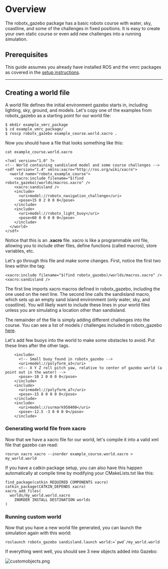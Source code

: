 # Overview
The robotx_gazebo package has a basic robotx course with water, sky, coastline, and some of the challenges in fixed positions. It is easy to create your own static course or even add new challenges into a running simulation.

## Prerequisites
This guide assumes you already have installed ROS and the vmrc packages as covered in the [setup instructions](https://bitbucket.org/osrf/vmrc/wiki/tutorials/SystemSetup).

***
## Creating a world file
A world file defines the initial environment gazebo starts in, including lighting, sky, ground, and models. Let's copy one of the examples from robotx_gazebo as a starting point for our world file:
```
$ mkdir example_vmrc_package
$ cd example_vmrc_package/
$ roscp robotx_gazebo example_course.world.xacro .
```
Now you should have a file that looks something like this:
```
cat example_course.world.xacro
```
```
<?xml version="1.0" ?>
<!-- World containing sandisland model and some course challenges -->
<sdf version="1.4" xmlns:xacro="http://ros.org/wiki/xacro">
  <world name="robotx_example_course">
    <xacro:include filename="$(find robotx_gazebo)/worlds/macros.xacro" />
    <xacro:sandisland />
    <include>
      <uri>model://robotx_navigation_challenge</uri>
      <pose>15 0 2 0 0 0</pose>
    </include>
    <include>
      <uri>model://robotx_light_buoy</uri>
      <pose>60 0 0 0 0 0</pose>
    </include>
  </world>
</sdf>
```
Notice that this is an **.xacro** file. xacro is like a programmable xml file, allowing you to include other files, define functions (called macros), store variables, etc.

Let's go through this file and make some changes. First, notice the first two lines within the **<world>** tag:
```
<xacro:include filename="$(find robotx_gazebo)/worlds/macros.xacro" />
<xacro:sandisland />
```
The first line imports xacro macros defined in robotx_gazebo, including the one used on the next line. The second line calls the sandisland macro, which sets up an empty sand island environment (only water, sky, and coastline). You will likely want to include these lines in your world files unless you are simulating a location other than sandisland.

The remainder of the file is simply adding different challenges into the course. You can see a list of models / challenges included in robotx_gazebo [here](https://bitbucket.org/osrf/vmrc/src/default/robotx_gazebo/README.md).

Let's add few buoys into the world to make some obstacles to avoid. Put these lines after the other **<include>** tags.
```
    <include>
      <!-- Small buoy found in robotx_gazebo -->
      <uri>model://polyform_a3</uri>
      <!-- X Y Z roll pitch yaw, relative to center of gazebo world (a point out in the water) -->
      <pose>-10 2 0 0 0 0</pose>
    </include>
    <include>
      <uri>model://polyform_a7</uri>
      <pose>-15 8 0 0 0 0</pose>
    </include>
    <include>
      <uri>model://surmark950400</uri>
      <pose>-12.5 -3 0 0 0 0</pose>
    </include>
```

### Generating world file from xacro
Now that we have a xacro file for our world, let's compile it into a valid xml file that gazebo can read:
```
rosrun xacro xacro --inorder example_course.world.xacro > my_world.world
```
If you have a catkin package setup, you can also have this happen automatically at compile time by modifying your CMakeLists.txt like this:
```
find_package(catkin REQUIRED COMPONENTS xacro)
catkin_package(CATKIN_DEPENDS xacro)
xacro_add_files(
  worlds/my_world.world.xacro
    INORDER INSTALL DESTINATION worlds
)
```
### Running custom world
Now that you have a new world file generated, you can launch the simulation again with this world:
```
roslaunch robotx_gazebo sandisland.launch world:=`pwd`/my_world.world
```
If everything went well, you should see 3 new objects added into Gazebo:

![customobjects.png](https://bitbucket.org/repo/BgXLzgM/images/3874067301-customobjects.png)